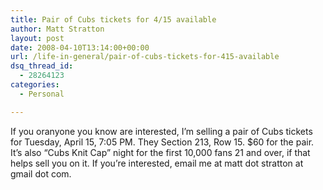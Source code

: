 ```yaml
---
title: Pair of Cubs tickets for 4/15 available
author: Matt Stratton
layout: post
date: 2008-04-10T13:14:00+00:00
url: /life-in-general/pair-of-cubs-tickets-for-415-available
dsq_thread_id:
  - 28264123
categories:
  - Personal

---
```

If you oranyone you know are interested, I&#8217;m selling a pair of Cubs tickets for Tuesday, April 15, 7:05 PM. They Section 213, Row 15. $60 for the pair. It&#8217;s also &#8220;Cubs Knit Cap&#8221; night for the first 10,000 fans 21 and over, if that helps sell you on it. If you&#8217;re interested, email me at matt dot stratton at gmail dot com.